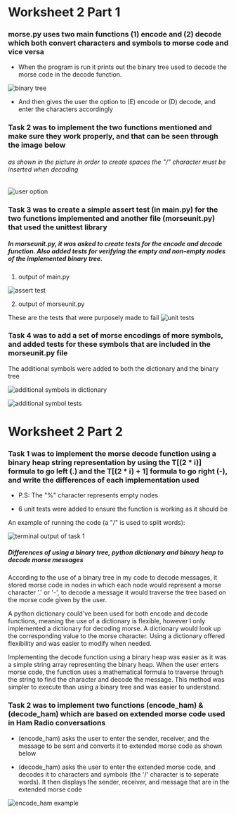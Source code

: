 # Worksheet 2 Part 1


### morse.py uses two main functions (1) encode and (2) decode which both convert characters and symbols to morse code and vice versa

* When the program is run it prints out the binary tree used to decode the morse code in the decode function.

![binary tree](./binary-tree.png)

* And then gives the user the option to (E) encode or (D) decode, and enter the characters accordingly 



### Task 2 was to implement the two functions mentioned and make sure they work properly, and that can be seen through the image below

###### as shown in the picture in order to create spaces the "/" character must be inserted when decoding
![user option](./terminal-output.png)



### Task 3 was to create a simple assert test (in main.py) for the two functions implemented and another file (morseunit.py) that used the unittest library


##### In morseunit.py, it was asked to create tests for the encode and decode function. Also added tests for verifying the empty and non-empty nodes of the implemented binary tree.

1. output of main.py

![assert test](./assert-test.png)

2. output of morseunit.py

These are the tests that were purposely made to fail
![unit tests](./unit-test.png)



### Task 4 was to add a set of morse encodings of more symbols, and added tests for these symbols that are included in the morseunit.py file

The additional symbols were added to both the dictionary and the binary tree

![additional symbols in dictionary](./additional-symbols.png)

![additional symbol tests](./additional-symbols-test.png)

# Worksheet 2 Part 2

### Task 1 was to implement the morse decode function using a binary heap string representation by using the T[(2 * i)] formula to go left (.) and the T[(2 * i) + 1] formula to go right (-), and write the differences of each implementation used

* P.S: The "%" character represents empty nodes

* 6 unit tests were added to ensure the function is working as it should be

An example of running the code (a "/" is used to split words):


![terminal output of task 1](./terminal-output2.png)

##### Differences of using a binary tree, python dictionary and binary heap to decode morse messages

According to the use of a binary tree in my code to decode messages, it stored morse code in nodes in which each node would represent a morse character '.' or '-', to decode a message it would traverse the tree based on the morse code given by the user. 

A python dictionary could've been used for both encode and decode functions, meaning the use of a dictionary is flexible, however I only implemented a dictionary for decoding morse. A dictionary would look up the corresponding value to the morse character. Using a dictionary offered flexibility and was easier to modify when needed.

Implementing the decode function using a binary heap was easier as it was a simple string array representing the binary heap. When the user enters morse code, the function uses a mathematical formula to traverse through the string to find the character and decode the message. This method was simpler to execute than using a binary tree and was easier to understand.

### Task 2 was to implement two functions (encode_ham) & (decode_ham) which are based on extended morse code used in Ham Radio conversations

* (encode_ham) asks the user to enter the sender, receiver, and the message to be sent and converts it to extended morse code as shown below

* (decode_ham) asks the user to enter the extended morse code, and decodes it to characters and symbols (the '/' character is to seperate words). It then displays the sender, receiver, and message that are in the extended morse code

![encode_ham example](./morse_task2.png)
